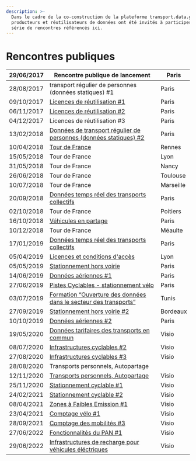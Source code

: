 ```yaml
---
description: >-
  Dans le cadre de la co-construction de la plateforme transport.data.gouv.fr,
  producteurs et réutilisateurs de données ont été invités à participer à une
  série de rencontres référencés ici.
---
```


# Rencontres publiques



| 29/06/2017   | Rencontre publique de lancement                                                                                                                                                                      | Paris     |
| ------------ | ---------------------------------------------------------------------------------------------------------------------------------------------------------------------------------------------------- | --------- |
| 28/08/2017   | transport régulier de personnes (données statiques) #1                                                                                                                                               | Paris     |
| 09/10/2017   | [Licences de réutilisation #1](https://doc.transport.data.gouv.fr/documentation/liste-des-rencontres-publiques/licences-1)                                                                           | Paris     |
| 06/11/2017   | [Licences de réutilisation #2](https://doc.transport.data.gouv.fr/documentation/liste-des-rencontres-publiques/licences-2)                                                                           | Paris     |
| 04/12/2017   | Licences de réutilisation #3                                                                                                                                                                         | Paris     |
| 13/02/2018   | [Données de transport régulier de personnes (données statiques) #2](13-02-2018-transport-collectif-donnees-theoriques.md)                                                                            | Paris     |
| 10/04/2018   | [Tour de France ](https://doc.transport.data.gouv.fr/documentation/liste-des-rencontres-publiques/tour-de-france)                                                                                    | Rennes    |
| 15/05/2018   | Tour de France                                                                                                                                                                                       | Lyon      |
| 31/05/2018   | Tour de France                                                                                                                                                                                       | Nancy     |
| 26/06/2018   | Tour de France                                                                                                                                                                                       | Toulouse  |
| 10/07/2018   | Tour de France                                                                                                                                                                                       | Marseille |
| 20/09/2018   | [Données temps réel des transports collectifs](20-09-2018-transport-regulier-temps-reel.md)                                                                                                          | Paris     |
| 02/10/2018   | Tour de France                                                                                                                                                                                       | Poitiers  |
| 16/10/2018   | [Véhicules en partage](16-10-2018-vehicules-en-partage.md)                                                                                                                                           | Paris     |
| 10/12/2018   | Tour de France                                                                                                                                                                                       | Méaulte   |
| 17/01/2019   | [Données temps réel des transports collectifs](17-01-2019-2eme-atelier-temps-reel.md)                                                                                                                | Paris     |
| 05/04/2019   | [Licences et conditions d'accès](licences.md)                                                                                                                                                        | Lyon      |
| 05/05/2019   | [Stationnement hors voirie](05-05-2019-openlab-stationnement-hors-voirie.md)                                                                                                                         | Paris     |
| 14/06/2019   | [Données aériennes #1](13-06-2019-transport-aerien.md)                                                                                                                                               | Paris     |
| 27/06/2019   | [Pistes Cyclables - stationnement vélo](27-06-2019-infrastructures-cyclables.md)                                                                                                                     | Paris     |
| 03/07/2019   | [Formation “Ouverture des données dans le secteur des transports”](https://docs.google.com/presentation/d/1W3T74kkbJwAraBgl2mJoaOUdIA\_jgnei3JocnLO8oMU/edit?usp=sharing)                            | Tunis     |
| 27/09/2019   | [Stationnement hors voirie #2](atelier-stationnement-2.md)                                                                                                                                           | Bordeaux  |
| 10/10/2019   | [Données aériennes #2](https://doc.transport.data.gouv.fr/documentation/liste-des-rencontres-publiques/donnees-aeriennes-2)                                                                          | Paris     |
| 19/05/2020   | [Données tarifaires des transports en commun](https://doc.transport.data.gouv.fr/documentation/liste-des-rencontres-publiques/19-05-2020-donnees-tarifaires-des-transports-en-commun)                | Visio     |
| 08/07/2020   | [Infrastructures cyclables #2](https://doc.transport.data.gouv.fr/documentation/liste-des-rencontres-publiques/08-07-2020-infrastructures-cyclables-2)                                               | Visio     |
| 27/08/2020   | [Infrastructures cyclables #3](https://doc.transport.data.gouv.fr/documentation/liste-des-rencontres-publiques/27-08-2020-infrastructures-cyclables-3)                                               | Visio     |
| 28/08/2020   | Transports personnels, Autopartage                                                                                                                                                                   |           |
| 12/11/2020   | [Transports personnels, Autopartage](https://doc.transport.data.gouv.fr/documentation/liste-des-rencontres-publiques/12-11-2020-transports-personnels-autopartage-2)                                 | Visio     |
| 25/11/2020   | [Stationnement cyclable #1](https://doc.transport.data.gouv.fr/documentation/liste-des-rencontres-publiques/25-11-2020-stationnement-cyclable-1)                                                     | Visio     |
| 24/02/2021   | [Stationnement cyclable #2](24-02-2021-stationnement-cyclable-2.md)                                                                                                                                  | Visio     |
| 08/04/2021   | [Zones à Faibles Emission #1](08-04-2021-zones-a-faibles-emissions-1.md)                                                                                                                             | Visio     |
| 23/04/2021   | [Comptage vélo #1](https://doc.transport.data.gouv.fr/documentation/liste-des-rencontres-publiques/23-04-2021-comptage-velo-1)                                                                       | Visio     |
| 28/09/2021   | [Comptage des mobilités #3](28-09-2021-comptage-mobilites-3.md)                                                                                                                                      | Visio     |
| 27/06/2022   | [Fonctionnalités du PAN #1](https://docs.google.com/presentation/d/18jOLLLrqdkdWzFH4LLSRXlviWuDKdEq7sh1nioJikI4/edit?usp=sharing)                                                                    | Visio     |
| 29/06/2022   | [Infrastructures de recharge pour véhicules éléctriques](https://docs.google.com/presentation/d/1og4d22K9jcTiSubo9K7oSpM3xg0d-ojw/edit?usp=sharing\&ouid=110410962499042510374\&rtpof=true\&sd=true) | Visio     |

